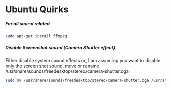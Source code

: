 # Ubuntu Quirks

##### For all sound related

```bash
sudo apt-get install ffmpeg
```

##### Disable Screenshot sound (Camera Shutter effect)

Either disable system sound effects or, I am assuming you want to disable only the screen shot sound, move or rename /usr/share/sounds/freedesktop/stereo/camera-shutter.oga

```bash
sudo mv /usr/share/sounds/freedesktop/stereo/camera-shutter.oga /usr/share/sounds/freedesktop/stereo/camera-shutter-disabled.oga

```
